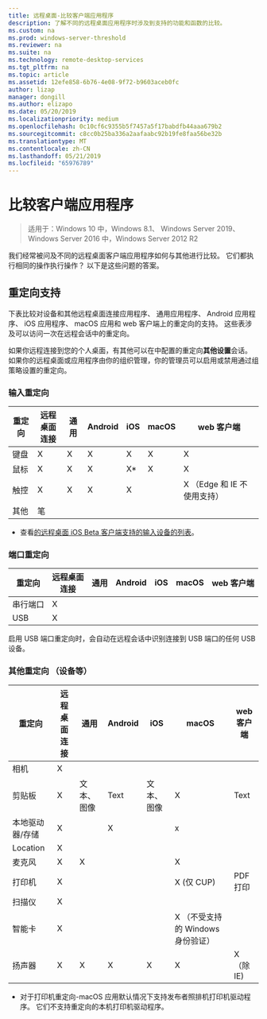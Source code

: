 ```yaml
---
title: 远程桌面-比较客户端应用程序
description: 了解不同的远程桌面应用程序时涉及到支持的功能和函数的比较。
ms.custom: na
ms.prod: windows-server-threshold
ms.reviewer: na
ms.suite: na
ms.technology: remote-desktop-services
ms.tgt_pltfrm: na
ms.topic: article
ms.assetid: 12efe858-6b76-4e08-9f72-b9603aceb0fc
author: lizap
manager: dongill
ms.author: elizapo
ms.date: 05/20/2019
ms.localizationpriority: medium
ms.openlocfilehash: 0c10cf6c9355b5f7457a5f17babdfb44aaa679b2
ms.sourcegitcommit: c8cc0b25ba336a2aafaabc92b19fe8faa56be32b
ms.translationtype: MT
ms.contentlocale: zh-CN
ms.lasthandoff: 05/21/2019
ms.locfileid: "65976789"
---
```

# <a name="compare-the-client-apps"></a>比较客户端应用程序

>适用于：Windows 10 中，Windows 8.1、 Windows Server 2019、 Windows Server 2016 中，Windows Server 2012 R2

我们经常被问及不同的远程桌面客户端应用程序如何与其他进行比较。 它们都执行相同的操作执行操作？ 以下是这些问题的答案。

## <a name="redirection-support"></a>重定向支持

下表比较对设备和其他远程桌面连接应用程序、 通用应用程序、 Android 应用程序、 iOS 应用程序、 macOS 应用和 web 客户端上的重定向的支持。 这些表涉及可以访问一次在远程会话中的重定向。 

如果你远程连接到您的个人桌面，有其他可以在中配置的重定向**其他设置**会话。 如果你的远程桌面或应用程序由你的组织管理，你的管理员可以启用或禁用通过组策略设置的重定向。

### <a name="input-redirection"></a>输入重定向

| 重定向 | 远程桌面<br> 连接 | 通用 | Android | iOS | macOS | web 客户端 |
|-------------|-------------------------------|-----------|---------|-----|-------|------------|
| 键盘    | X                             | X         | X       | X   | X     | X          |
| 鼠标       | X                             | X         | X       | X*    | X     | X          |
| 触控       | X                             | X         | X       | X   |       | X （Edge 和 IE 不使用支持） |
| 其他       | 笔                           |           |         |     |       |            |
* 查看[的远程桌面 iOS Beta 客户端支持的输入设备的列表](remote-desktop-ios.md#supported-input-devices)。

### <a name="port-redirection"></a>端口重定向   

| 重定向 | 远程桌面 <br>连接 | 通用 | Android | iOS | macOS | web 客户端 |
|-------------|-------------------------------|-----------|---------|-----|-------|------------|
| 串行端口 | X                             |           |         |     |       |            |
| USB         | X                             |           |         |     |       |            |

启用 USB 端口重定向时，会自动在远程会话中识别连接到 USB 端口的任何 USB 设备。

### <a name="other-redirection-devices-etc"></a>其他重定向 （设备等）



| 重定向         | 远程桌面连接 | 通用   | Android | iOS         | macOS                                    | web 客户端    |
|---------------------|---------------------------|-------------|---------|-------------|------------------------------------------|---------------|
| 相机             | X                         |             |         |             |                                          |               |
| 剪贴板           | X                         | 文本、 图像 | Text    | 文本、 图像 | X                                        | Text          |
| 本地驱动器/存储 | X                         |             | X       |             | x                                        |               |
| Location            | X                         |             |         |             |                                          |               |
| 麦克风         | X                         |X            |         |             | X                                        |               |
| 打印机            | X                         |             |         |             | X (仅 CUP)                            | PDF 打印     |
| 扫描仪            | X                         |             |         |             |                                          |               |
| 智能卡         | X                         |             |         |             | X （不受支持的 Windows 身份验证） |               |
| 扬声器            | X                         | X           | X       | X           | X                                        | X （除 IE) |

* 对于打印机重定向-macOS 应用默认情况下支持发布者照排机打印机驱动程序。 它们不支持重定向的本机打印机驱动程序。
